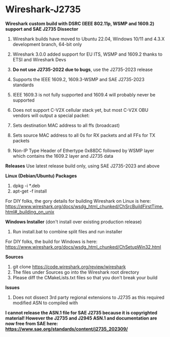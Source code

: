 # Wireshark-J2735
**Wireshark custom build with DSRC (IEEE 802.11p, WSMP and 1609.2) support and SAE J2735 Dissector**

1. Wireshark builds have moved to Ubuntu 22.04, Windows 10/11 and 4.3.X development branch, 64-bit only
2. Wireshark 3.0.0 added support for EU ITS, WSMP and 1609.2 thanks to ETSI and Wireshark Devs
3. **Do not use J2735-2022 due to bugs**, use the J2735-2023 release
4. Supports the IEEE 1609.2, 1609.3-WSMP and SAE J2735-2023 standards
5. IEEE 1609.3 is not fully supported and 1609.4 will probably never be supported

1. Does not support C-V2X cellular stack yet, but most C-V2X OBU vendors will output a special packet:
2. Sets destination MAC address to all ffs (broadcast)
3. Sets source MAC address to all 0s for RX packets and all FFs for TX packets
4. Non-IP Type Header of Ethertype 0x88DC followed by WSMP layer which contains the 1609.2 layer and J2735 data

**Releases**
Use latest release build only, using SAE J2735-2023 and above

**Linux (Debian/Ubuntu) Packages**
1. dpkg -i *.deb
2. apt-get -f install

For DIY folks, the gory details for building Wireshark on Linux is here: https://www.wireshark.org/docs/wsdg_html_chunked/ChSrcBuildFirstTime.html#_building_on_unix

**Windows Installer** (don't install over existing production release)
1. Run install.bat to combine split files and run installer

For DIY folks, the build for Windows is here: https://www.wireshark.org/docs/wsdg_html_chunked/ChSetupWin32.html

**Sources**
1. git clone https://code.wireshark.org/review/wireshark
2. The files under Sources go into the Wireshark root directory
3. Please diff the CMakeLists.txt files so that you don't break your build

**Issues**
1. Does not dissect 3rd party regional extensions to J2735 as this required modified ASN to compiled with

**I cannot release the ASN.1 file for SAE J2735 because it is copyrighted material!  However the J2735 and J2945 ASN.1 and documentation are now free from SAE here: https://www.sae.org/standards/content/j2735_202309/**
